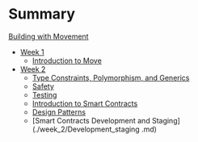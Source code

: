 # Summary

[Building with Movement](./Prologue.md)

- [Week 1](./week_1/week_1.md)
  - [Introduction to Move](./week_1/Inro_to_move.md)
- [Week 2](./week_2/week_2.md)
  - [Type Constraints, Polymorphism, and Generics](./week_2/Generics.md)
  - [Safety](./week_2/Safety.md)
  - [Testing](./week_2/Testing.md)
  - [Introduction to Smart Contracts](./week_2/Intro_smart_contracts.md)
  - [Design Patterns](./week_2/Design_patterns.md)
  - [Smart Contracts Development and Staging](./week_2/Development_staging
  .md)
